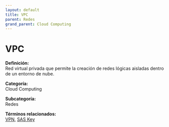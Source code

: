 ```yaml
---
layout: default
title: VPC
parent: Redes
grand_parent: Cloud Computing
---
```


# VPC

**Definición:**  
Red virtual privada que permite la creación de redes lógicas aisladas dentro de un entorno de nube.

**Categoría:**  
Cloud Computing  

**Subcategoría:**  
Redes

**Términos relacionados:**  
[VPN](https://maleniski.github.io/diccionario-angl-tec-mx/docs/cloud-computing/redes/vpn.html), [SAS Key](https://maleniski.github.io/diccionario-angl-tec-mx/docs/cloud-computing/redes/sas-key.html)

